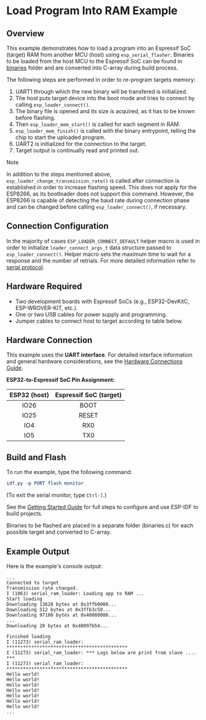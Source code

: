 # Load Program Into RAM Example

## Overview

This example demonstrates how to load a program into an Espressif SoC (target) RAM from another MCU (host) using `esp_serial_flasher`. Binaries to be loaded from the host MCU to the Espressif SoC can be found in [binaries](../binaries/) folder and are converted into C-array during build process.

The following steps are performed in order to re-program targets memory:

1. UART1 through which the new binary will be transfered is initialized.
2. The host puts target device into the boot mode and tries to connect by calling `esp_loader_connect()`.
3. The binary file is opened and its size is acquired, as it has to be known before flashing.
4. Then `esp_loader_mem_start()` is called for each segment in RAM.
5. `esp_loader_mem_finish()` is called with the binary entrypoint, telling the chip to start the uploaded program.
6. UART2 is initialized for the connection to the target.
7. Target output is continually read and printed out.

> [!NOTE]
> In addition to the steps mentioned above, `esp_loader_change_transmission_rate()` is called after connection is established in order to increase flashing speed. This does not apply for the ESP8266, as its bootloader does not support this command. However, the ESP8266 is capable of detecting the baud rate during connection phase and can be changed before calling `esp_loader_connect()`, if necessary.

## Connection Configuration

In the majority of cases `ESP_LOADER_CONNECT_DEFAULT` helper macro is used in order to initialize `loader_connect_args_t` data structure passed to `esp_loader_connect()`. Helper macro sets the maximum time to wait for a response and the number of retrials. For more detailed information refer to [serial protocol](https://docs.espressif.com/projects/esptool/en/latest/esp32s3/advanced-topics/serial-protocol.html).

## Hardware Required

- Two development boards with Espressif SoCs (e.g., ESP32-DevKitC, ESP-WROVER-KIT, etc.).
- One or two USB cables for power supply and programming.
- Jumper cables to connect host to target according to table below.

## Hardware Connection

This example uses the **UART interface**. For detailed interface information and general hardware considerations, see the [Hardware Connections Guide](../../docs/hardware-connections.md#uartserial-interface).

**ESP32-to-Espressif SoC Pin Assignment:**

| ESP32 (host) | Espressif SoC (target) |
| :----------: | :--------------------: |
|     IO26     |          BOOT          |
|     IO25     |         RESET          |
|     IO4      |          RX0           |
|     IO5      |          TX0           |

## Build and Flash

To run the example, type the following command:

```CMake
idf.py -p PORT flash monitor
```

(To exit the serial monitor, type `Ctrl-]`.)

See the [Getting Started Guide](https://docs.espressif.com/projects/esp-idf/en/stable/esp32/index.html) for full steps to configure and use ESP-IDF to build projects.

Binaries to be flashed are placed in a separate folder (binaries.c) for each possible target and converted to C-array.

## Example Output

Here is the example's console output:

```text
...
Connected to target
Transmission rate changed.
I (1063) serial_ram_loader: Loading app to RAM ...
Start loading
Downloading 13628 bytes at 0x3ffb0000...
Downloading 512 bytes at 0x3ffb3c50...
Downloading 97108 bytes at 0x40080000...
...
Downloading 20 bytes at 0x40097b54...

Finished loading
I (11273) serial_ram_loader: ********************************************
I (11273) serial_ram_loader: *** Logs below are print from slave .... ***
I (11273) serial_ram_loader: ********************************************
Hello world!
Hello world!
Hello world!
Hello world!
Hello world!
Hello world!
Hello world!
...
```
